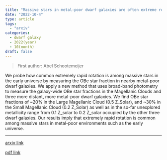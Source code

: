 ```yaml
---
title: "Massive stars in metal-poor dwarf galaxies are often extreme rotators"
date: "2022-10-4"
type: article
tags:
  - "arxiv"
categories:
  - dwarf galaxy
  - 2022(year)
  - 10(month)
draft: false
---
```

> First author: Abel Schootemeijer

 We probe how common extremely rapid rotation is among massive stars in the
early universe by measuring the OBe star fraction in nearby metal-poor dwarf
galaxies. We apply a new method that uses broad-band photometry to measure the
galaxy-wide OBe star fractions in the Magellanic Clouds and three more distant,
more metal-poor dwarf galaxies. We find OBe star fractions of ~20% in the Large
Magellanic Cloud (0.5 Z_Solar), and ~30% in the Small Magellanic Cloud (0.2
Z_Solar) as well as in the so-far unexplored metallicity range from 0.1 Z_solar
to 0.2 Z_solar occupied by the other three dwarf galaxies. Our results imply
that extremely rapid rotation is common among massive stars in metal-poor
environments such as the early universe.

---
[arxiv link](http://arxiv.org/abs/2210.01453v1)

[pdf link](http://arxiv.org/pdf/2210.01453v1)